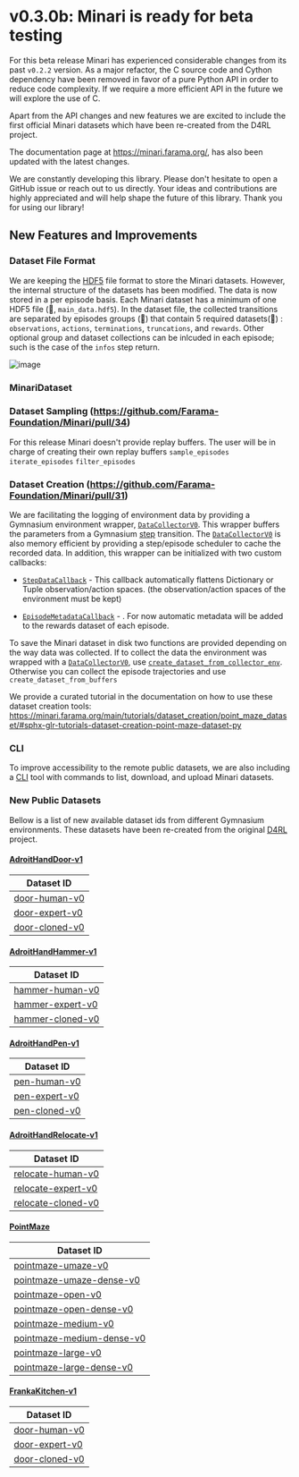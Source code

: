 # v0.3.0b: Minari is ready for beta testing

For this beta release Minari has experienced considerable changes from its past `v0.2.2` version. As a major refactor, the C source code and Cython dependency have been removed in favor of a pure Python API in order to reduce code complexity. If we require a more efficient API in the future we will explore the use of C.

Apart from the API changes and new features we are excited to include the first official Minari datasets which have been re-created from the D4RL project.

The documentation page at https://minari.farama.org/, has also been updated with the latest changes.

We are constantly developing this library. Please don't hesitate to open a GitHub issue or reach out to us directly. Your ideas and contributions are highly appreciated and will help shape the future of this library. Thank you for using our library!

## New Features and Improvements

### Dataset File Format

We are keeping the [HDF5](https://www.hdfgroup.org/solutions/hdf5/) file format to store the Minari datasets. However, the internal structure of the datasets has been modified. The data is now stored in a per episode basis. Each Minari dataset has a minimum of one HDF5 file (:page_facing_up:, `main_data.hdf5`). In the dataset file,  the collected transitions are separated by episodes groups (:file_folder:) that contain 5 required datasets(:floppy_disk:) : `observations`, `actions`, `terminations`, `truncations`, and `rewards`. Other optional group and dataset collections can be inlcuded in each episode; such is the case of the `infos` step return.

![image](https://user-images.githubusercontent.com/60633730/231363871-9d6aa7a6-9256-4cca-a9dc-af74ae6095cb.png)

### MinariDataset



### Dataset Sampling (https://github.com/Farama-Foundation/Minari/pull/34)

For this release Minari doesn't provide replay buffers. The user will be in charge of creating their own replay buffers
`sample_episodes`
`iterate_episodes`
`filter_episodes`

### Dataset Creation (https://github.com/Farama-Foundation/Minari/pull/31)

We are facilitating the logging of environment data by providing a Gymnasium environment wrapper,  [`DataCollectorV0`](https://minari.farama.org/main/api/data_collector/#minari-datacollectorv0). This wrapper buffers the parameters from a Gymnasium [step](https://gymnasium.farama.org/api/env/#gymnasium.Env.step) transition. The [`DataCollectorV0`](https://minari.farama.org/main/api/data_collector/#minari-datacollectorv0) is also memory efficient by providing a step/episode scheduler to cache the recorded data. In addition, this wrapper can be initialized with two custom callbacks:

- [`StepDataCallback`](https://minari.farama.org/main/api/data_collector_callbacks/step_data_callback/) - This callback automatically flattens Dictionary or Tuple observation/action spaces.  (the observation/action spaces of the environment must be kept)

- [`EpisodeMetadataCallback`](https://minari.farama.org/main/api/data_collector_callbacks/episode_metadata_callback/) - . For now automatic metadata will be added to the rewards dataset of each episode.

To save the Minari dataset in disk two functions are provided depending on the way data was collected. If to collect the data the environment was wrapped with a [`DataCollectorV0`](https://minari.farama.org/main/api/data_collector/#minari-datacollectorv0), use [`create_dataset_from_collector_env`](https://minari.farama.org/main/api/minari_functions/#minari.create_dataset_from_collector_env). Otherwise you can collect the episode trajectories and use `create_dataset_from_buffers`

We provide a curated tutorial in the documentation on how to use these dataset creation tools: https://minari.farama.org/main/tutorials/dataset_creation/point_maze_dataset/#sphx-glr-tutorials-dataset-creation-point-maze-dataset-py



### CLI

To improve accessibility to the remote public datasets, we are also including a [CLI](https://minari.farama.org/main/content/minari_cli/) tool with commands to list, download, and upload Minari datasets.

### New Public Datasets

Bellow is a list of new available dataset ids from different Gymnasium environments. These datasets have been re-created from the original [D4RL](https://sites.google.com/view/d4rl-anonymous/) project.

#### [AdroitHandDoor-v1](https://robotics.farama.org/envs/adroit_hand/adroit_door/)

| Dataset ID |
| ---------- |
| [door-human-v0](https://minari.farama.org/main/datasets/door/human/) |
| [door-expert-v0](https://minari.farama.org/main/datasets/door/expert/) |
| [door-cloned-v0](https://minari.farama.org/main/datasets/door/cloned/) |

#### [AdroitHandHammer-v1](https://robotics.farama.org/envs/adroit_hand/adroit_hammer/)

| Dataset ID |
| ---------- |
| [hammer-human-v0](https://minari.farama.org/main/datasets/hammer/human/) |
| [hammer-expert-v0](https://minari.farama.org/main/datasets/hammer/expert/) |
| [hammer-cloned-v0](https://minari.farama.org/main/datasets/hammer/cloned/) |

#### [AdroitHandPen-v1](https://robotics.farama.org/envs/adroit_hand/adroit_pen/)

| Dataset ID |
| ---------- |
| [pen-human-v0](https://minari.farama.org/main/datasets/pen/human/) |
| [pen-expert-v0](https://minari.farama.org/main/datasets/pen/expert/) |
| [pen-cloned-v0](https://minari.farama.org/main/datasets/pen/cloned/) |

#### [AdroitHandRelocate-v1](https://robotics.farama.org/envs/adroit_hand/adroit_relocate/)

| Dataset ID |
| ---------- |
| [relocate-human-v0](https://minari.farama.org/main/datasets/relocate/human/) |
| [relocate-expert-v0](https://minari.farama.org/main/datasets/relocate/expert/) |
| [relocate-cloned-v0](https://minari.farama.org/main/datasets/relocate/cloned/) |

#### [PointMaze](https://robotics.farama.org/envs/maze/point_maze/)

| Dataset ID |
| ---------- |
| [pointmaze-umaze-v0](https://minari.farama.org/main/datasets/pointmaze/umaze/) |
| [pointmaze-umaze-dense-v0](https://minari.farama.org/main/datasets/pointmaze/umaze-dense/) |
| [pointmaze-open-v0](https://minari.farama.org/main/datasets/pointmaze/open/) |
| [pointmaze-open-dense-v0](https://minari.farama.org/main/datasets/pointmaze/open-dense/) |
| [pointmaze-medium-v0](https://minari.farama.org/main/datasets/pointmaze/medium/) |
| [pointmaze-medium-dense-v0](https://minari.farama.org/main/datasets/pointmaze/medium-dense/) |
| [pointmaze-large-v0](https://minari.farama.org/main/datasets/pointmaze/large/) |
| [pointmaze-large-dense-v0](https://minari.farama.org/main/datasets/pointmaze/large-dense/) |

#### [FrankaKitchen-v1](https://robotics.farama.org/envs/franka_kitchen/franka_kitchen/)

| Dataset ID |
| ---------- |
| [door-human-v0](https://minari.farama.org/main/datasets/door/human/) |
| [door-expert-v0](https://minari.farama.org/main/datasets/door/expert/) |
| [door-cloned-v0](https://minari.farama.org/main/datasets/door/cloned/) |